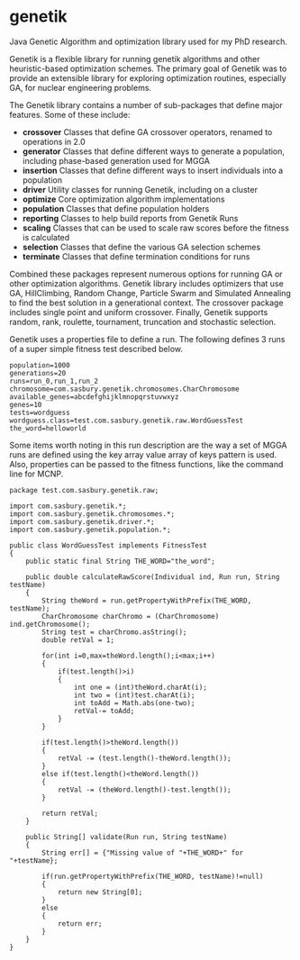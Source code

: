 genetik
=======

Java Genetic Algorithm and optimization library used for my PhD research. 

Genetik is a flexible library for running genetik algorithms and other heuristic-based optimization schemes. The primary goal of Genetik was to provide an extensible library for exploring optimization routines, especially GA, for nuclear engineering problems.

The Genetik library contains a number of sub-packages that define major features. Some of these include:

 * **crossover** Classes that define GA crossover operators, renamed to operations in 2.0
 * **generator** Classes that define different ways to generate a population, including phase-based generation used for MGGA
 * **insertion** Classes that define different ways to insert individuals into a population
 * **driver** Utility classes for running Genetik, including on a cluster
 * **optimize** Core optimization algorithm implementations
 * **population** Classes that define population holders
 * **reporting** Classes to help build reports from Genetik Runs
 * **scaling** Classes that can be used to scale raw scores before the fitness is calculated
 * **selection** Classes that define the various GA selection schemes
 * **terminate** Classes that define termination conditions for runs

Combined these packages represent numerous options for running GA or other optimization algorithms. Genetik library includes optimizers that use GA, HillClimbing, Random Change, Particle Swarm and Simulated Annealing to find the best solution in a generational context. The crossover package includes single point and uniform crossover. Finally, Genetik supports random, rank, roulette, tournament, truncation and stochastic selection.

Genetik uses a properties file to define a run. The following defines 3 runs of a super simple fitness test described below.

	population=1000
	generations=20
	runs=run_0,run_1,run_2
	chromosome=com.sasbury.genetik.chromosomes.CharChromosome
	available_genes=abcdefghijklmnopqrstuvwxyz
	genes=10
	tests=wordguess
	wordguess.class=test.com.sasbury.genetik.raw.WordGuessTest
	the_word=helloworld

Some items worth noting in this run description are the way a set of MGGA runs are defined using the key array value array of keys pattern is used. Also, properties can be passed to the fitness functions, like the command line for MCNP.

	package test.com.sasbury.genetik.raw;

	import com.sasbury.genetik.*;
	import com.sasbury.genetik.chromosomes.*;
	import com.sasbury.genetik.driver.*;
	import com.sasbury.genetik.population.*;

	public class WordGuessTest implements FitnessTest
	{
	    public static final String THE_WORD="the_word";
	    
	    public double calculateRawScore(Individual ind, Run run, String testName)
	    {
	        String theWord = run.getPropertyWithPrefix(THE_WORD, testName);
	        CharChromosome charChromo = (CharChromosome) ind.getChromosome();
	        String test = charChromo.asString();
	        double retVal = 1;
	        
	        for(int i=0,max=theWord.length();i<max;i++)
	        {
	            if(test.length()>i)
	            {
	                int one = (int)theWord.charAt(i);
	                int two = (int)test.charAt(i);
	                int toAdd = Math.abs(one-two);
	                retVal-= toAdd;
	            }
	        }

	        if(test.length()>theWord.length())
	        {
	            retVal -= (test.length()-theWord.length());
	        }
	        else if(test.length()<theWord.length())
	        {
	            retVal -= (theWord.length()-test.length());
	        }
	        
	        return retVal;
	    }

	    public String[] validate(Run run, String testName)
	    {
	        String err[] = {"Missing value of "+THE_WORD+" for "+testName};
	        
	        if(run.getPropertyWithPrefix(THE_WORD, testName)!=null)
	        {
	            return new String[0];
	        }
	        else
	        {
	            return err;
	        }
	    }
	}
